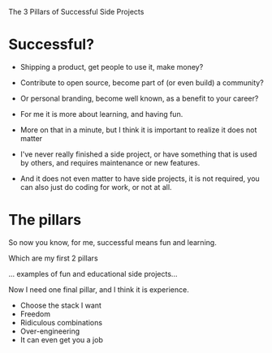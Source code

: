The 3 Pillars of Successful Side Projects

# Successful?

- Shipping a product, get people to use it, make money?

- Contribute to open source, become part of (or even build) a community?

- Or personal branding, become well known, as a benefit to your career?

- For me it is more about learning, and having fun.

- More on that in a minute, but I think it is important to realize it does not matter

- I've never really finished a side project, or have something that is used by others, and requires maintenance or new features.

- And it does not even matter to have side projects, it is not required, you can also just do coding for work, or not at all.

# The pillars

So now you know, for me, successful means fun and learning.

Which are my first 2 pillars

... examples of fun and educational side projects...

Now I need one final pillar, and I think it is experience. 

- Choose the stack I want
- Freedom
- Ridiculous combinations
- Over-engineering
- It can even get you a job
